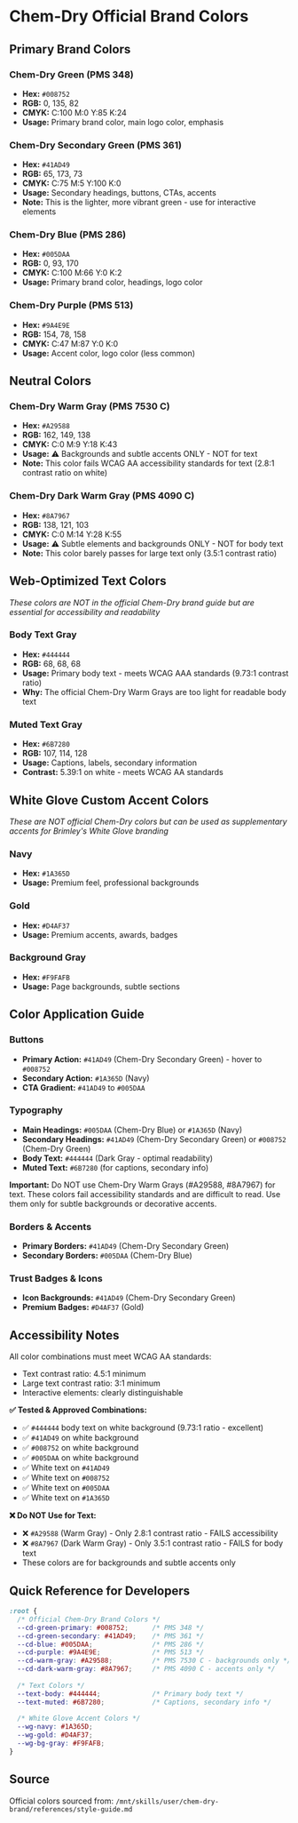 # Chem-Dry Official Brand Colors

## Primary Brand Colors

### Chem-Dry Green (PMS 348)
- **Hex:** `#008752`
- **RGB:** 0, 135, 82
- **CMYK:** C:100 M:0 Y:85 K:24
- **Usage:** Primary brand color, main logo color, emphasis

### Chem-Dry Secondary Green (PMS 361)
- **Hex:** `#41AD49`
- **RGB:** 65, 173, 73
- **CMYK:** C:75 M:5 Y:100 K:0
- **Usage:** Secondary headings, buttons, CTAs, accents
- **Note:** This is the lighter, more vibrant green - use for interactive elements

### Chem-Dry Blue (PMS 286)
- **Hex:** `#005DAA`
- **RGB:** 0, 93, 170
- **CMYK:** C:100 M:66 Y:0 K:2
- **Usage:** Primary brand color, headings, logo color

### Chem-Dry Purple (PMS 513)
- **Hex:** `#9A4E9E`
- **RGB:** 154, 78, 158
- **CMYK:** C:47 M:87 Y:0 K:0
- **Usage:** Accent color, logo color (less common)

## Neutral Colors

### Chem-Dry Warm Gray (PMS 7530 C)
- **Hex:** `#A29588`
- **RGB:** 162, 149, 138
- **CMYK:** C:0 M:9 Y:18 K:43
- **Usage:** ⚠️ Backgrounds and subtle accents ONLY - NOT for text
- **Note:** This color fails WCAG AA accessibility standards for text (2.8:1 contrast ratio on white)

### Chem-Dry Dark Warm Gray (PMS 4090 C)
- **Hex:** `#8A7967`
- **RGB:** 138, 121, 103
- **CMYK:** C:0 M:14 Y:28 K:55
- **Usage:** ⚠️ Subtle elements and backgrounds ONLY - NOT for body text
- **Note:** This color barely passes for large text only (3.5:1 contrast ratio)

## Web-Optimized Text Colors
*These colors are NOT in the official Chem-Dry brand guide but are essential for accessibility and readability*

### Body Text Gray
- **Hex:** `#444444`
- **RGB:** 68, 68, 68
- **Usage:** Primary body text - meets WCAG AAA standards (9.73:1 contrast ratio)
- **Why:** The official Chem-Dry Warm Grays are too light for readable body text

### Muted Text Gray
- **Hex:** `#6B7280`
- **RGB:** 107, 114, 128
- **Usage:** Captions, labels, secondary information
- **Contrast:** 5.39:1 on white - meets WCAG AA standards

## White Glove Custom Accent Colors
*These are NOT official Chem-Dry colors but can be used as supplementary accents for Brimley's White Glove branding*

### Navy
- **Hex:** `#1A365D`
- **Usage:** Premium feel, professional backgrounds

### Gold
- **Hex:** `#D4AF37`
- **Usage:** Premium accents, awards, badges

### Background Gray
- **Hex:** `#F9FAFB`
- **Usage:** Page backgrounds, subtle sections

## Color Application Guide

### Buttons
- **Primary Action:** `#41AD49` (Chem-Dry Secondary Green) - hover to `#008752`
- **Secondary Action:** `#1A365D` (Navy)
- **CTA Gradient:** `#41AD49` to `#005DAA`

### Typography
- **Main Headings:** `#005DAA` (Chem-Dry Blue) or `#1A365D` (Navy)
- **Secondary Headings:** `#41AD49` (Chem-Dry Secondary Green) or `#008752` (Chem-Dry Green)
- **Body Text:** `#444444` (Dark Gray - optimal readability)
- **Muted Text:** `#6B7280` (for captions, secondary info)

**Important:** Do NOT use Chem-Dry Warm Grays (#A29588, #8A7967) for text. These colors fail accessibility standards and are difficult to read. Use them only for subtle backgrounds or decorative accents.

### Borders & Accents
- **Primary Borders:** `#41AD49` (Chem-Dry Secondary Green)
- **Secondary Borders:** `#005DAA` (Chem-Dry Blue)

### Trust Badges & Icons
- **Icon Backgrounds:** `#41AD49` (Chem-Dry Secondary Green)
- **Premium Badges:** `#D4AF37` (Gold)

## Accessibility Notes

All color combinations must meet WCAG AA standards:
- Text contrast ratio: 4.5:1 minimum
- Large text contrast ratio: 3:1 minimum
- Interactive elements: clearly distinguishable

**✅ Tested & Approved Combinations:**
- ✅ `#444444` body text on white background (9.73:1 ratio - excellent)
- ✅ `#41AD49` on white background
- ✅ `#008752` on white background
- ✅ `#005DAA` on white background
- ✅ White text on `#41AD49`
- ✅ White text on `#008752`
- ✅ White text on `#005DAA`
- ✅ White text on `#1A365D`

**❌ Do NOT Use for Text:**
- ❌ `#A29588` (Warm Gray) - Only 2.8:1 contrast ratio - FAILS accessibility
- ❌ `#8A7967` (Dark Warm Gray) - Only 3.5:1 contrast ratio - FAILS for body text
- These colors are for backgrounds and subtle accents only

## Quick Reference for Developers

```css
:root {
  /* Official Chem-Dry Brand Colors */
  --cd-green-primary: #008752;      /* PMS 348 */
  --cd-green-secondary: #41AD49;    /* PMS 361 */
  --cd-blue: #005DAA;               /* PMS 286 */
  --cd-purple: #9A4E9E;             /* PMS 513 */
  --cd-warm-gray: #A29588;          /* PMS 7530 C - backgrounds only */
  --cd-dark-warm-gray: #8A7967;     /* PMS 4090 C - accents only */
  
  /* Text Colors */
  --text-body: #444444;             /* Primary body text */
  --text-muted: #6B7280;            /* Captions, secondary info */
  
  /* White Glove Accent Colors */
  --wg-navy: #1A365D;
  --wg-gold: #D4AF37;
  --wg-bg-gray: #F9FAFB;
}
```

## Source
Official colors sourced from: `/mnt/skills/user/chem-dry-brand/references/style-guide.md`
